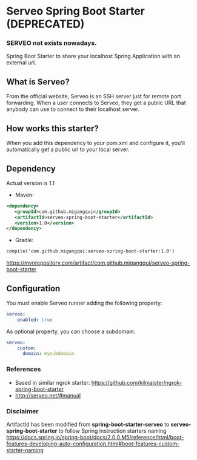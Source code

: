 
# Serveo Spring Boot Starter (DEPRECATED)

### SERVEO not exists nowadays.

Spring Boot Starter to share your localhost Spring Application with an external url.

## What is Serveo?

From the official website, Serveo is an SSH server just for remote port forwarding. When a user connects to Serveo, they get a public URL that anybody can use to connect to their localhost server.

## How works this starter?

When you add this dependency to your pom.xml and configure it, you'll automatically get a public url to your local server.

 ## Dependency
 
Actual version is 1.1
 
 * Maven:
 ```xml
<dependency>
    <groupId>com.github.migangqui</groupId>
    <artifactId>serveo-spring-boot-starter</artifactId>
    <version>1.0</version>
</dependency>
```

* Gradle:
 ```xml
compile('com.github.migangqui:serveo-spring-boot-starter:1.0')
```

https://mvnrepository.com/artifact/com.github.migangqui/serveo-spring-boot-starter

## Configuration

You must enable Serveo runner adding the following property:
```yaml
serveo:
    enabled: true
```

As optional property, you can choose a subdomain:
```yaml
serveo:
    custom:
      domain: mysubdomain
```

### References

* Based in similar ngrok starter: https://github.com/kilmajster/ngrok-spring-boot-starter
* http://serveo.net/#manual

### Disclaimer

ArtifactId has been modified from <b>spring-boot-starter-serveo</b> to <b>serveo-spring-boot-starter</b> to follow Spring instruction starters naming
https://docs.spring.io/spring-boot/docs/2.0.0.M5/reference/html/boot-features-developing-auto-configuration.html#boot-features-custom-starter-naming
